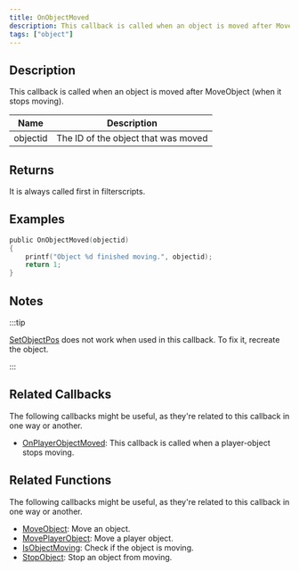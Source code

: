 ```yaml
---
title: OnObjectMoved
description: This callback is called when an object is moved after MoveObject (when it stops moving).
tags: ["object"]
---
```


## Description

This callback is called when an object is moved after MoveObject (when it stops moving).

| Name     | Description                         |
| -------- | ----------------------------------- |
| objectid | The ID of the object that was moved |

## Returns

It is always called first in filterscripts.

## Examples

```c
public OnObjectMoved(objectid)
{
    printf("Object %d finished moving.", objectid);
    return 1;
}
```

## Notes

:::tip

[SetObjectPos](../functions/SetObjectPos) does not work when used in this callback. To fix it, recreate the object.

:::

## Related Callbacks

The following callbacks might be useful, as they're related to this callback in one way or another. 

- [OnPlayerObjectMoved](OnPlayerObjectMoved): This callback is called when a player-object stops moving.

## Related Functions

The following callbacks might be useful, as they're related to this callback in one way or another. 

- [MoveObject](../functions/MoveObject): Move an object.
- [MovePlayerObject](../functions/MovePlayerObject): Move a player object.
- [IsObjectMoving](../functions/IsObjectMoving): Check if the object is moving.
- [StopObject](../functions/StopObject): Stop an object from moving.
